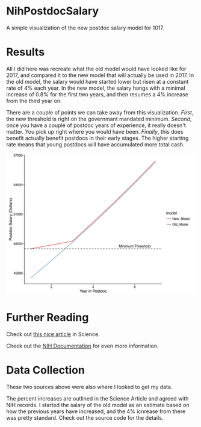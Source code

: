 # NihPostdocSalary
A simple visualization of the new postdoc salary model for 1017.

# Results
All I did here was recreate what the old model would have looked like for 2017, and compared it to the new model that will actually be used in 2017. In the old model, the salary would have started lower but risen at a constant rate of 4% each year. In the new model, the salary hangs with a minimal increase of 0.8% for the first two years, and then resumes a 4% increase from the third year on.

There are a couple of points we can take away from this visualization. *First*, the new threshold is right on the governmant mandated minimum. *Second*, once you have a couple of postdoc years of experience, it really doesn't matter. You pick up right where you would have been. *Finally*, this does benefit actually benefit postdocs in their early stages. The higher starting rate means that young postdocs will have accumulated more total cash.

![PdSalaryPlot.png](./PdSalaryPlot.png)

# Further Reading
Check out [this nice article](http://www.sciencemag.org/careers/2016/08/nih-sets-new-postdoc-stipend-levels?utm_content=34891413&utm_medium=social&utm_source=facebook) in Science.

Check out the [NIH Documentation](https://grants.nih.gov/grants/guide/notice-files/NOT-OD-16-131.html) for even more information.

# Data Collection

These two sources above were also where I looked to get my data. 

The percent increases are outlined in the Science Article and agreed with NIH records. I started the salary of the old model as an estimate based on how the previous years have increased, and the 4% icnrease from there was pretty standard. Check out the source code for the details.
